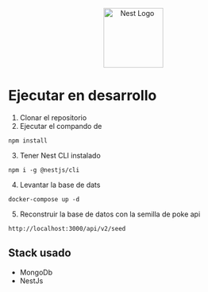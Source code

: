 <p align="center">
  <a href="http://nestjs.com/" target="blank"><img src="https://nestjs.com/img/logo-small.svg" width="120" alt="Nest Logo" /></a>
</p>

# Ejecutar en desarrollo
1. Clonar el repositorio
2. Ejecutar el compando de 
```
npm install
```
3. Tener Nest CLI instalado
```
npm i -g @nestjs/cli
```
4. Levantar la base de dats
```
docker-compose up -d
```

5. Reconstruir la base de datos con la semilla de poke api

```
http://localhost:3000/api/v2/seed
```
## Stack usado
* MongoDb
* NestJs
